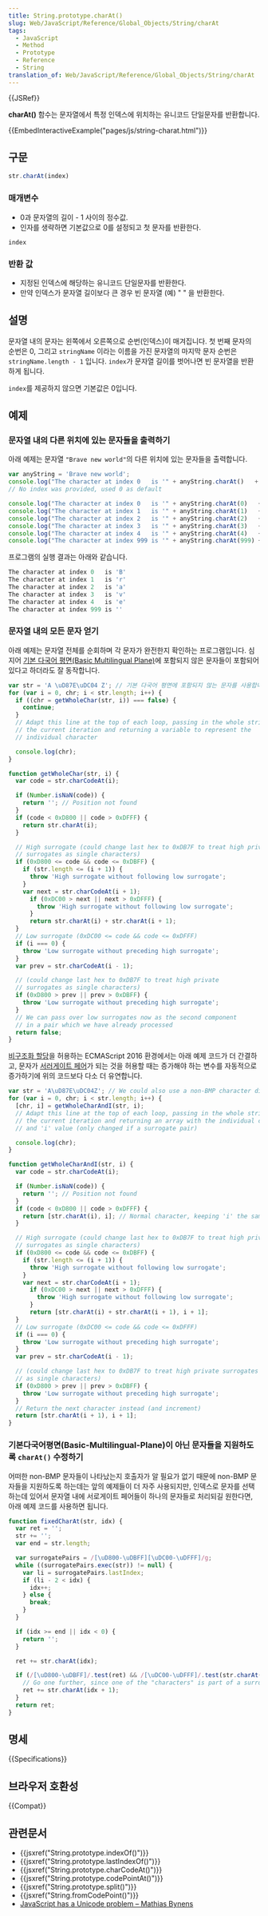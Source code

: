 ```yaml
---
title: String.prototype.charAt()
slug: Web/JavaScript/Reference/Global_Objects/String/charAt
tags:
  - JavaScript
  - Method
  - Prototype
  - Reference
  - String
translation_of: Web/JavaScript/Reference/Global_Objects/String/charAt
---
```


{{JSRef}}

**charAt()** 함수는 문자열에서 특정 인덱스에 위치하는 유니코드 단일문자를 반환합니다.

{{EmbedInteractiveExample("pages/js/string-charat.html")}}

## 구문

```js
str.charAt(index)
```

### 매개변수

- 0과 문자열의 길이 - 1 사이의 정수값.
- 인자를 생략하면 기본값으로 0를 설정되고 첫 문자를 반환한다.

<dl><dt><code>index</code></dt></dl>

### 반환 값

- 지정된 인덱스에 해당하는 유니코드 단일문자를 반환한다.
- 만약 인덱스가 문자열 길이보다 큰 경우 빈 문자열 (예) " " 을 반환한다.

## 설명

문자열 내의 문자는 왼쪽에서 오른쪽으로 순번(인덱스)이 매겨집니다. 첫 번째 문자의 순번은 0, 그리고 `stringName` 이라는 이름을 가진 문자열의 마지막 문자 순번은 `stringName.length - 1` 입니다. `index`가 문자열 길이를 벗어나면 빈 문자열을 반환하게 됩니다.

`index`를 제공하지 않으면 기본값은 0입니다.

## 예제

### 문자열 내의 다른 위치에 있는 문자들을 출력하기

아래 예제는 문자열 `"Brave new world"`의 다른 위치에 있는 문자들을 출력합니다.

```js
var anyString = 'Brave new world';
console.log("The character at index 0   is '" + anyString.charAt()   + "'");
// No index was provided, used 0 as default

console.log("The character at index 0   is '" + anyString.charAt(0)   + "'");
console.log("The character at index 1   is '" + anyString.charAt(1)   + "'");
console.log("The character at index 2   is '" + anyString.charAt(2)   + "'");
console.log("The character at index 3   is '" + anyString.charAt(3)   + "'");
console.log("The character at index 4   is '" + anyString.charAt(4)   + "'");
console.log("The character at index 999 is '" + anyString.charAt(999) + "'");
```

프로그램의 실행 결과는 아래와 같습니다.

```js
The character at index 0   is 'B'
The character at index 1   is 'r'
The character at index 2   is 'a'
The character at index 3   is 'v'
The character at index 4   is 'e'
The character at index 999 is ''
```

### 문자열 내의 모든 문자 얻기

아래 예제는 문자열 전체를 순회하며 각 문자가 완전한지 확인하는 프로그램입니다. 심지어 [기본 다국어 평면(Basic Multilingual Plane)](https://ko.wikipedia.org/wiki/%EC%9C%A0%EB%8B%88%EC%BD%94%EB%93%9C_%ED%8F%89%EB%A9%B4)에 포함되지 않은 문자들이 포함되어 있다고 하더라도 잘 동작합니다.

```js
var str = 'A \uD87E\uDC04 Z'; // 기본 다국어 평면에 포함되지 않는 문자를 사용합니다.
for (var i = 0, chr; i < str.length; i++) {
  if ((chr = getWholeChar(str, i)) === false) {
    continue;
  }
  // Adapt this line at the top of each loop, passing in the whole string and
  // the current iteration and returning a variable to represent the
  // individual character

  console.log(chr);
}

function getWholeChar(str, i) {
  var code = str.charCodeAt(i);

  if (Number.isNaN(code)) {
    return ''; // Position not found
  }
  if (code < 0xD800 || code > 0xDFFF) {
    return str.charAt(i);
  }

  // High surrogate (could change last hex to 0xDB7F to treat high private
  // surrogates as single characters)
  if (0xD800 <= code && code <= 0xDBFF) {
    if (str.length <= (i + 1)) {
      throw 'High surrogate without following low surrogate';
    }
    var next = str.charCodeAt(i + 1);
      if (0xDC00 > next || next > 0xDFFF) {
        throw 'High surrogate without following low surrogate';
      }
      return str.charAt(i) + str.charAt(i + 1);
  }
  // Low surrogate (0xDC00 <= code && code <= 0xDFFF)
  if (i === 0) {
    throw 'Low surrogate without preceding high surrogate';
  }
  var prev = str.charCodeAt(i - 1);

  // (could change last hex to 0xDB7F to treat high private
  // surrogates as single characters)
  if (0xD800 > prev || prev > 0xDBFF) {
    throw 'Low surrogate without preceding high surrogate';
  }
  // We can pass over low surrogates now as the second component
  // in a pair which we have already processed
  return false;
}
```

[비구조화 할당](/ko/docs/Web/JavaScript/Reference/Operators/Destructuring_assignment)을 허용하는 ECMAScript 2016 환경에서는 아래 예제 코드가 더 간결하고, 문자가 [서러게이트 페어](https://ko.wikipedia.org/wiki/UTF-16)가 되는 것을 허용할 때는 증가해야 하는 변수를 자동적으로 증가하기에 위의 코드보다 다소 더 유연합니다.

```js
var str = 'A\uD87E\uDC04Z'; // We could also use a non-BMP character directly
for (var i = 0, chr; i < str.length; i++) {
  [chr, i] = getWholeCharAndI(str, i);
  // Adapt this line at the top of each loop, passing in the whole string and
  // the current iteration and returning an array with the individual character
  // and 'i' value (only changed if a surrogate pair)

  console.log(chr);
}

function getWholeCharAndI(str, i) {
  var code = str.charCodeAt(i);

  if (Number.isNaN(code)) {
    return ''; // Position not found
  }
  if (code < 0xD800 || code > 0xDFFF) {
    return [str.charAt(i), i]; // Normal character, keeping 'i' the same
  }

  // High surrogate (could change last hex to 0xDB7F to treat high private
  // surrogates as single characters)
  if (0xD800 <= code && code <= 0xDBFF) {
    if (str.length <= (i + 1)) {
      throw 'High surrogate without following low surrogate';
    }
    var next = str.charCodeAt(i + 1);
      if (0xDC00 > next || next > 0xDFFF) {
        throw 'High surrogate without following low surrogate';
      }
      return [str.charAt(i) + str.charAt(i + 1), i + 1];
  }
  // Low surrogate (0xDC00 <= code && code <= 0xDFFF)
  if (i === 0) {
    throw 'Low surrogate without preceding high surrogate';
  }
  var prev = str.charCodeAt(i - 1);

  // (could change last hex to 0xDB7F to treat high private surrogates
  // as single characters)
  if (0xD800 > prev || prev > 0xDBFF) {
    throw 'Low surrogate without preceding high surrogate';
  }
  // Return the next character instead (and increment)
  return [str.charAt(i + 1), i + 1];
}
```

### 기본다국어평면(Basic-Multilingual-Plane)이 아닌 문자들을 지원하도록 `charAt()` 수정하기

어떠한 non-BMP 문자들이 나타났는지 호출자가 알 필요가 없기 때문에 non-BMP 문자들을 지원하도록 하는데는 앞의 예제들이 더 자주 사용되지만, 인덱스로 문자를 선택하는데 있어서 문자열 내에 서로게이트 페어들이 하나의 문자들로 처리되길 원한다면, 아래 예제 코드를 사용하면 됩니다.

```js
function fixedCharAt(str, idx) {
  var ret = '';
  str += '';
  var end = str.length;

  var surrogatePairs = /[\uD800-\uDBFF][\uDC00-\uDFFF]/g;
  while ((surrogatePairs.exec(str)) != null) {
    var li = surrogatePairs.lastIndex;
    if (li - 2 < idx) {
      idx++;
    } else {
      break;
    }
  }

  if (idx >= end || idx < 0) {
    return '';
  }

  ret += str.charAt(idx);

  if (/[\uD800-\uDBFF]/.test(ret) && /[\uDC00-\uDFFF]/.test(str.charAt(idx + 1))) {
    // Go one further, since one of the "characters" is part of a surrogate pair
    ret += str.charAt(idx + 1);
  }
  return ret;
}
```

## 명세

{{Specifications}}

## 브라우저 호환성

{{Compat}}

## 관련문서

- {{jsxref("String.prototype.indexOf()")}}
- {{jsxref("String.prototype.lastIndexOf()")}}
- {{jsxref("String.prototype.charCodeAt()")}}
- {{jsxref("String.prototype.codePointAt()")}}
- {{jsxref("String.prototype.split()")}}
- {{jsxref("String.fromCodePoint()")}}
- [JavaScript has a Unicode problem – Mathias Bynens](https://mathiasbynens.be/notes/javascript-unicode)
